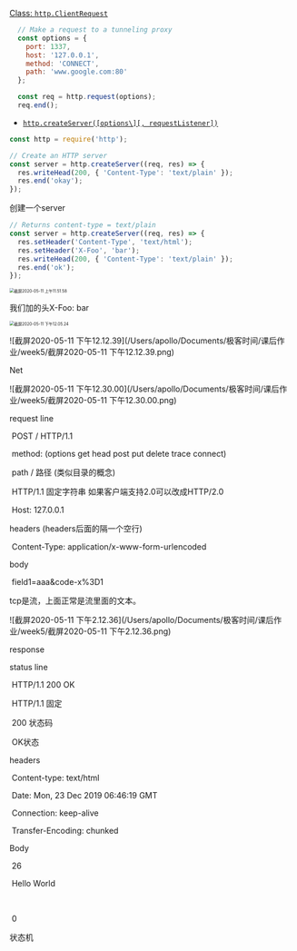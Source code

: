 [Class: `http.ClientRequest`](https://nodejs.org/dist/latest-v12.x/docs/api/http.html#http_class_http_clientrequest)



```js
  // Make a request to a tunneling proxy
  const options = {
    port: 1337,
    host: '127.0.0.1',
    method: 'CONNECT',
    path: 'www.google.com:80'
  };

  const req = http.request(options);
  req.end();
```





- [`http.createServer([options\][, requestListener])`](https://nodejs.org/dist/latest-v12.x/docs/api/http.html#http_http_createserver_options_requestlistener)

```js
const http = require('http');

// Create an HTTP server
const server = http.createServer((req, res) => {
  res.writeHead(200, { 'Content-Type': 'text/plain' });
  res.end('okay');
});
```



创建一个server

```js
// Returns content-type = text/plain
const server = http.createServer((req, res) => {
  res.setHeader('Content-Type', 'text/html');
  res.setHeader('X-Foo', 'bar');
  res.writeHead(200, { 'Content-Type': 'text/plain' });
  res.end('ok');
});
```

 <img src="/Users/apollo/Documents/极客时间/课后作业/week5/截屏2020-05-11 上午11.51.58.png" alt="截屏2020-05-11 上午11.51.58" style="zoom:50%;" />

我们加的头X-Foo: bar



<img src="/Users/apollo/Documents/极客时间/课后作业/week5/截屏2020-05-11 下午12.05.24.png" alt="截屏2020-05-11 下午12.05.24" style="zoom:50%;" />



![截屏2020-05-11 下午12.12.39](/Users/apollo/Documents/极客时间/课后作业/week5/截屏2020-05-11 下午12.12.39.png)



Net

![截屏2020-05-11 下午12.30.00](/Users/apollo/Documents/极客时间/课后作业/week5/截屏2020-05-11 下午12.30.00.png)



request line

​		POST / HTTP/1.1	

​				method: (options get head post put delete trace connect)	

​				path / 路径 (类似目录的概念)

​				HTTP/1.1	固定字符串 如果客户端支持2.0可以改成HTTP/2.0

​		Host:  127.0.0.1

headers (headers后面的隔一个空行)

​		Content-Type: application/x-www-form-urlencoded			

body

​		field1=aaa&code-x%3D1



tcp是流，上面正常是流里面的文本。

![截屏2020-05-11 下午2.12.36](/Users/apollo/Documents/极客时间/课后作业/week5/截屏2020-05-11 下午2.12.36.png)



response

status line 

​	HTTP/1.1 200 OK 

​		HTTP/1.1 固定

​		200 状态码

​		OK状态

headers

​	Content-type: text/html

​	Date: Mon, 23 Dec 2019 06:46:19 GMT

​	Connection: keep-alive

​	Transfer-Encoding: chunked 

Body

​	26

​	<html><body>Hello World</body></html>

​	



​	0



状态机

